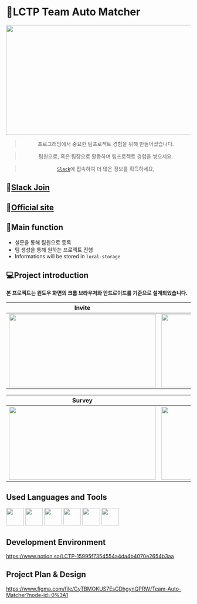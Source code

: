 # :paperclip:LCTP Team Auto Matcher
<img src='https://user-images.githubusercontent.com/71132893/126984867-6d19e15d-146a-4f1e-a31b-828ed670e170.png' width='800px' height='300px'>
<div align="center">  

> 프로그래밍에서 중요한 팀프로젝트 경험을 위해 만들어졌습니다.

> 팀원으로, 혹은 팀장으로 활동하며 팀프로젝트 경험을 쌓으세요.

> [`Slack`](https://join.slack.com/t/w1616672168-iqi184162/shared_invite/zt-sqrkwn93-SsuQ0qY1xwind4cZ1xfUWw)에 접속하여 더 많은 정보를 획득하세요,
</div>

## 🔗[Slack Join](https://join.slack.com/t/w1616672168-iqi184162/shared_invite/zt-sqrkwn93-SsuQ0qY1xwind4cZ1xfUWw)

## 🔗[Official site](https://lctp.kr/)  

## :checkered_flag:Main function
* 설문을 통해 팀원으로 등록
* 팀 생성을 통해 원하는 프로젝트 진행
* Informations will be stored in `local-storage`

## 💻Project introduction
 **본 프로젝트는 윈도우 화면의 크롬 브라우저와 안드로이드를 기준으로 설계되었습니다.**

|                Invite              |                Team Create               |
| :----------------------------------: | :----------------------------------: | 
| <img src='https://user-images.githubusercontent.com/71132893/126994397-78b8dbeb-b7f6-4b51-a4af-14106ef2f81f.gif' width='400px' height='200px'>                                | <img src='https://user-images.githubusercontent.com/71132893/126994386-0b69e508-6f8f-4b4c-b3d6-572ea9e1b9db.gif' width='400px'  height='200px'>                                 |

|                Survey              |                Check Mail               |
| :----------------------------------: | :----------------------------------: |
| <img src='https://user-images.githubusercontent.com/71132893/126994394-48932076-50be-401f-b81a-2e8d63bb5fb8.gif' width='400px' height='200px'>                                 | <img src='https://user-images.githubusercontent.com/71132893/126994395-ed3de24a-a19b-4875-8b02-6ca4b7086aa5.gif' width='400px' height='200px'>                                 |


## Used Languages and Tools
<div align='left'>
<img src='https://user-images.githubusercontent.com/71132893/103150298-16f97800-47b6-11eb-9e1e-5f8b89080b2e.png' width='48px' height='48px'> 
<img src='https://user-images.githubusercontent.com/71132893/103150299-17920e80-47b6-11eb-9b8d-689fcb698bd2.png' width='48px' height='48px'> 
<img src='https://user-images.githubusercontent.com/71132893/103150301-18c33b80-47b6-11eb-8cd1-f91e5476f5b4.png' width='48px' height='48px'>
<img src='https://user-images.githubusercontent.com/71132893/126986574-ab390b3f-e7bc-4938-ba04-eeec6b30757e.png' width='48px' height='48px'>
<img src='https://user-images.githubusercontent.com/71132893/126986810-6f734273-22f4-473c-afaa-907c9f38fc07.png' width='48px' height='48px'>
<img src='https://user-images.githubusercontent.com/71132893/126986985-5921ec05-43e0-4951-af28-b23b4611a750.png' width='48px' height='48px'>
</div>


## Development Environment

https://www.notion.so/LCTP-15995f7354554a4da4b4070e2654b3aa

## Project Plan & Design

https://www.figma.com/file/GyTBMOKUS7EsGDhgynQPRW/Team-Auto-Matcher?node-id=0%3A1
